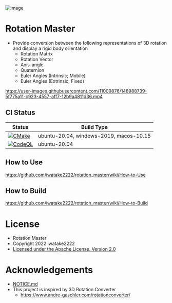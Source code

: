 ![image](https://user-images.githubusercontent.com/11009876/148997642-8a54899a-8547-44a8-a211-b7d8f4b9b063.png)

# Rotation Master
- Provide conversion between the following representations of 3D rotation and display a rigid body orientation
    - Rotation Matrix
    - Rotation Vector
    - Axis-angle
    - Quaternion
    - Euler Angles (Intrinsic; Mobile)
    - Euler Angles (Extrinsic; Fixed)

https://user-images.githubusercontent.com/11009876/148988739-5f775a11-c923-4557-aff7-12b9a4811d36.mp4

## CI Status
Status | Build Type
------ | ----------
[![CMake](https://github.com/iwatake2222/rotation_master/actions/workflows/cmake.yml/badge.svg)](https://github.com/iwatake2222/rotation_master/actions/workflows/cmake.yml) | ubuntu-20.04, windows-2019, macos-10.15
[![CodeQL](https://github.com/iwatake2222/rotation_master/actions/workflows/codeql-analysis.yml/badge.svg)](https://github.com/iwatake2222/rotation_master/actions/workflows/codeql-analysis.yml) | ubuntu-20.04

## How to Use
https://github.com/iwatake2222/rotation_master/wiki/How-to-Use

## How to Build
https://github.com/iwatake2222/rotation_master/wiki/How-to-Build

# License
- Rotation Master
- Copyright 2022 iwatake2222
- [Licensed under the Apache License, Version 2.0](LICENSE)

# Acknowledgements
- [NOTICE.md](NOTICE.md)
- This project is inspired by 3D Rotation Converter
    - https://www.andre-gaschler.com/rotationconverter/
